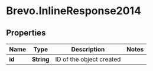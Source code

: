 # Brevo.InlineResponse2014

## Properties
Name | Type | Description | Notes
------------ | ------------- | ------------- | -------------
**id** | **String** | ID of the object created | 



